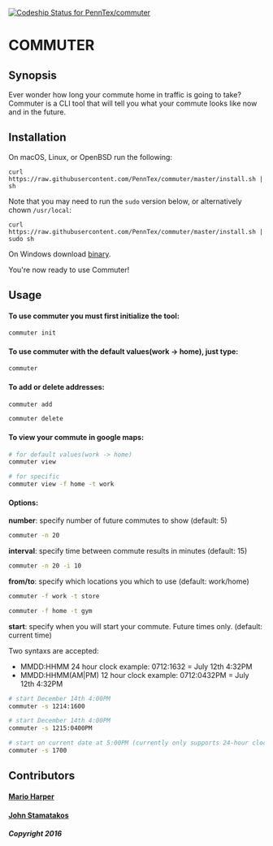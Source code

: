 [ ![Codeship Status for PennTex/commuter](https://app.codeship.com/projects/e7c3f3b0-bd70-0134-8a6e-76ab691be209/status?branch=master)](https://app.codeship.com/projects/196001)
# COMMUTER


## Synopsis


Ever wonder how long your commute home in traffic is going to take?  Commuter is a CLI tool that will tell you what your commute looks like now and in the future.

## Installation

On macOS, Linux, or OpenBSD run the following:

```
curl https://raw.githubusercontent.com/PennTex/commuter/master/install.sh | sh
```

Note that you may need to run the `sudo` version below, or alternatively chown `/usr/local`:
```
curl https://raw.githubusercontent.com/PennTex/commuter/master/install.sh | sudo sh
```

On Windows download [binary](https://github.com/PennTex/commuter/releases).

You're now ready to use Commuter!

## Usage

#### To use commuter you must first initialize the tool:
```sh
commuter init
```

#### To use commuter with the default values(work -> home), just type:
```sh
commuter
```

#### To add or delete addresses:
```sh
commuter add
```
```sh
commuter delete
```

#### To view your commute in google maps:
```sh
# for default values(work -> home)
commuter view 

# for specific
commuter view -f home -t work
```

#### Options:
**number**: specify number of future commutes to show (default: 5)
```sh
commuter -n 20
```

**interval**: specify time between commute results in minutes (default: 15)
```sh
commuter -n 20 -i 10
```
**from/to**: specify which locations you which to use (default: work/home) 
```sh
commuter -f work -t store
```
```sh
commuter -f home -t gym
```
**start**: specify when you will start your commute. Future times only. (default: current time)

Two syntaxs are accepted:
* MMDD:HHMM 24 hour clock example: 0712:1632 = July 12th 4:32PM
* MMDD:HHMM(AM|PM) 12 hour clock example: 0712:0432PM = July 12th 4:32PM
```sh
# start December 14th 4:00PM
commuter -s 1214:1600

# start December 14th 4:00PM
commuter -s 1215:0400PM

# start on current date at 5:00PM (currently only supports 24-hour clock - all times must be in the future)
commuter -s 1700
```

## Contributors

#### [Mario Harper](https://www.PennTex.me)
#### [John Stamatakos](https://github.com/johnstamatakos)
##### Copyright 2016
